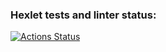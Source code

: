 ### Hexlet tests and linter status:
[![Actions Status](https://github.com/AnsGit/frontend-project-11/actions/workflows/hexlet-check.yml/badge.svg)](https://github.com/AnsGit/frontend-project-11/actions)